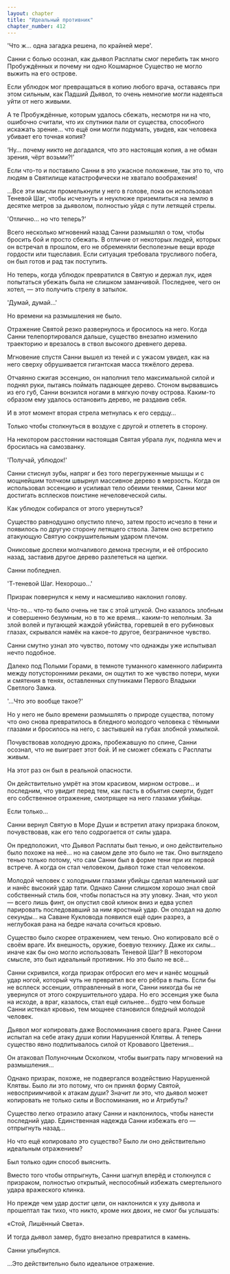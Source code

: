 ```yaml
---
layout: chapter
title: "Идеальный противник"
chapter_number: 412
---
```


'Что ж… одна загадка решена, по крайней мере'.

Санни с болью осознал, как дьявол Расплаты смог перебить так много Пробуждённых и почему ни одно Кошмарное Существо не могло выжить на его острове.

Если ублюдок мог превращаться в копию любого врача, оставаясь при этом сильным, как Падший Дьявол, то очень немногие могли надеяться уйти от него живыми.

А те Пробуждённые, которым удалось сбежать, несмотря ни на что, ошибочно считали, что их спутники пали от существа, способного искажать зрение… что ещё они могли подумать, увидев, как человека убивает его точная копия?

‘Ну… почему никто не догадался, что это настоящая копия, а не обман зрения, чёрт возьми?!’

Если что-то и поставило Санни в это ужасное положение, так это то, что людям в Святилище катастрофически не хватало воображения!

…Все эти мысли промелькнули у него в голове, пока он использовал Теневой Шаг, чтобы исчезнуть и неуклюже приземлиться на землю в десятке метров за дьяволом, полностью уйдя с пути летящей стрелы.

'Отлично… но что теперь?'

Всего несколько мгновений назад Санни размышлял о том, чтобы бросить бой и просто сбежать. В отличие от некоторых людей, которых он встречал в прошлом, его не обременяли бесполезные вещи вроде гордости или тщеславия. Если ситуация требовала трусливого побега, он был готов и рад так поступить.

Но теперь, когда ублюдок превратился в Святую и держал лук, идея попытаться убежать была не слишком заманчивой. Последнее, чего он хотел, — это получить стрелу в затылок.

'Думай, думай…'

Но времени на размышления не было.

Отражение Святой резко развернулось и бросилось на него. Когда Санни телепортировался дальше, существо внезапно изменило траекторию и врезалось в ствол высокого древнего дерева.

Мгновение спустя Санни вышел из теней и с ужасом увидел, как на него сверху обрушивается гигантская масса тяжёлого дерева.

Отчаянно сжигая эссенцию, он наполнил тело максимальной силой и поднял руки, пытаясь поймать падающее дерево. Стоном вырвавшись из его губ, Санни вонзился ногами в мягкую почву острова. Каким-то образом ему удалось остановить дерево, не раздавив себя.

И в этот момент вторая стрела метнулась к его сердцу…

Только чтобы столкнуться в воздухе с другой и отлететь в сторону.

На некотором расстоянии настоящая Святая убрала лук, подняла меч и бросилась на самозванку.

'Получай, ублюдок!'

Санни стиснул зубы, напряг и без того перегруженные мышцы и с мощнейшим толчком швырнул массивное дерево в мерзость. Когда он использовал эссенцию и усиливал тело обеими тенями, Санни мог достигать всплесков поистине нечеловеческой силы.

Как ублюдок собирался от этого увернуться?

Существо равнодушно опустило плечо, затем просто исчезло в тени и появилось по другую сторону летящего ствола. Затем оно встретило атакующую Святую сокрушительным ударом плечом.

Ониксовые доспехи молчаливого демона треснули, и её отбросило назад, заставив другое дерево разлететься на щепки.

Санни побледнел.

'Т-теневой Шаг. Нехорошо…'

Призрак повернулся к нему и насмешливо наклонил голову.

Что-то… что-то было очень не так с этой штукой. Оно казалось злобным и совершенно безумным, но в то же время… каким-то неполным. За злой волей и пугающей жаждой убийства, горевшей в его рубиновых глазах, скрывался намёк на какое-то другое, безграничное чувство.

Санни смутно узнал это чувство, потому что однажды уже испытывал нечто подобное.

Далеко под Полыми Горами, в темноте туманного каменного лабиринта между потусторонними реками, он ощутил то же чувство потери, муки и смятения в тенях, оставленных спутниками Первого Владыки Светлого Замка.

'…Что это вообще такое?'

Но у него не было времени размышлять о природе существа, потому что оно снова превратилось в бледного молодого человека с тёмными глазами и бросилось на него, с застывшей на губах злобной ухмылкой.

Почувствовав холодную дрожь, пробежавшую по спине, Санни осознал, что не выиграет этот бой. И не сможет сбежать с Расплаты живым.

На этот раз он был в реальной опасности.

Он действительно умрёт на этом красивом, мирном острове… и последним, что увидит перед тем, как пасть в объятия смерти, будет его собственное отражение, смотрящее на него глазами убийцы.

Если только…

Санни вернул Святую в Море Души и встретил атаку призрака блоком, почувствовав, как его тело содрогается от силы удара.

Он предположил, что Дьявол Расплаты был тенью, и оно действительно было похоже на неё… но на самом деле это было не так. Оно выглядело тенью только потому, что сам Санни был в форме тени при их первой встрече. А когда он стал человеком, дьявол тоже стал человеком.

Молодой человек с холодными глазами убийцы сделал маленький шаг и нанёс высокий удар тати. Однако Санни слишком хорошо знал свой собственный стиль боя, чтобы попасться на эту уловку. Зная, что укол — всего лишь финт, он опустил свой клинок вниз и едва успел парировать последовавший за ним яростный удар. Он опоздал на долю секунды… на Саване Кукловода появился ещё один разрез, а неглубокая рана на бедре начала сочиться кровью.

Существо было скорее отражением, чем тенью. Оно копировало всё о своём враге. Их внешность, оружие, боевую технику. Даже их силы… иначе как бы оно могло использовать Теневой Шаг? В некотором смысле, это был идеальный противник. Но это было не всё…

Санни скривился, когда призрак отбросил его меч и нанёс мощный удар ногой, который чуть не превратил все его рёбра в пыль. Если бы не всплеск эссенции, отправленный в ноги, Санни никогда бы не увернулся от этого сокрушительного удара. Но его эссенция уже была на исходе, а враг, казалось, стал ещё сильнее… будто чем больше Санни истекал кровью, тем мощнее становился бледный молодой человек.

Дьявол мог копировать даже Воспоминания своего врага. Ранее Санни испытал на себе атаку души копии Нарушенной Клятвы. А теперь существо явно подпитывалось силой от Кровавого Цветения…

Он атаковал Полуночным Осколком, чтобы выиграть пару мгновений на размышления…

Однако призрак, похоже, не подвергался воздействию Нарушенной Клятвы. Было ли это потому, что он принял форму Святой, невосприимчивой к атакам души? Значит ли это, что дьявол может копировать не только силы и Воспоминания, но и Атрибуты?

Существо легко отразило атаку Санни и наклонилось, чтобы нанести последний удар. Единственная надежда Санни избежать его — отпрыгнуть назад…

Но что ещё копировало это существо? Было ли оно действительно идеальным отражением?

Был только один способ выяснить.

Вместо того чтобы отпрыгнуть, Санни шагнул вперёд и столкнулся с призраком, полностью открытый, неспособный избежать смертельного удара вражеского клинка.

Но прежде чем удар достиг цели, он наклонился к уху дьявола и прошептал так тихо, что никто, кроме них двоих, не смог бы услышать:

«Стой, Лишённый Света».

И тогда дьявол замер, будто внезапно превратился в камень.

Санни улыбнулся.

…Это действительно было идеальное отражение.